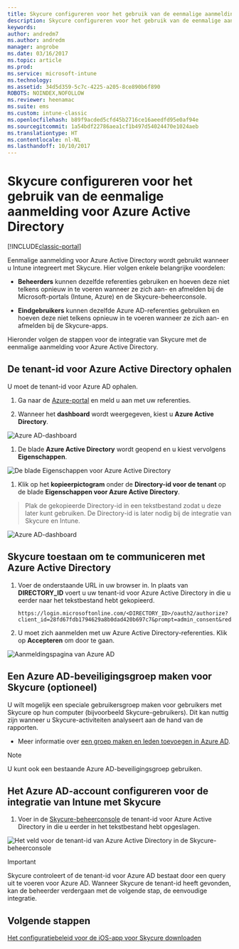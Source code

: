 ```yaml
---
title: Skycure configureren voor het gebruik van de eenmalige aanmelding voor Azure Active Directory
description: Skycure configureren voor het gebruik van de eenmalige aanmelding voor Azure Active Directory
keywords: 
author: andredm7
ms.author: andredm
manager: angrobe
ms.date: 03/16/2017
ms.topic: article
ms.prod: 
ms.service: microsoft-intune
ms.technology: 
ms.assetid: 34d5d359-5c7c-4225-a205-8ce890b6f890
ROBOTS: NOINDEX,NOFOLLOW
ms.reviewer: heenamac
ms.suite: ems
ms.custom: intune-classic
ms.openlocfilehash: b89f9acded5cfd45b2716ce16aeedfd95e0af94e
ms.sourcegitcommit: 1a54bdf22786aea1cf1b497d54024470e1024aeb
ms.translationtype: HT
ms.contentlocale: nl-NL
ms.lasthandoff: 10/10/2017
---
```

# <a name="configure-skycure-to-use-azure-active-directory-single-sign-on-sso"></a>Skycure configureren voor het gebruik van de eenmalige aanmelding voor Azure Active Directory

[!INCLUDE[classic-portal](../includes/classic-portal.md)]

Eenmalige aanmelding voor Azure Active Directory wordt gebruikt wanneer u Intune integreert met Skycure. Hier volgen enkele belangrijke voordelen:

-   **Beheerders** kunnen dezelfde referenties gebruiken en hoeven deze niet telkens opnieuw in te voeren wanneer ze zich aan- en afmelden bij de Microsoft-portals (Intune, Azure) en de Skycure-beheerconsole.

-   **Eindgebruikers** kunnen dezelfde Azure AD-referenties gebruiken en hoeven deze niet telkens opnieuw in te voeren wanneer ze zich aan- en afmelden bij de Skycure-apps.

Hieronder volgen de stappen voor de integratie van Skycure met de eenmalige aanmelding voor Azure Active Directory.

## <a name="to-retrieve-the-azure-active-directory-tenant-id"></a>De tenant-id voor Azure Active Directory ophalen

U moet de tenant-id voor Azure AD ophalen.

1.  Ga naar de [Azure-portal](https://portal.azure.com/) en meld u aan met uw referenties.

2.  Wanneer het **dashboard** wordt weergegeven, kiest u **Azure Active Directory**.

![Azure AD-dashboard](../media/mtp/skycure-sso-1.png)

1.  De blade **Azure Active Directory** wordt geopend en u kiest vervolgens **Eigenschappen**.

![De blade Eigenschappen voor Azure Active Directory](../media/mtp/skycure-sso-2.png)

1.  Klik op het **kopieerpictogram** onder de **Directory-id voor de tenant** op de blade **Eigenschappen voor Azure Active Directory**.

> Plak de gekopieerde Directory-id in een tekstbestand zodat u deze later kunt gebruiken. De Directory-id is later nodig bij de integratie van Skycure en Intune.

![Azure AD-dashboard](../media/mtp/skycure-sso-3.png)

## <a name="allow-skycure-to-communicate-with-azure-active-directory"></a>Skycure toestaan om te communiceren met Azure Active Directory

1.  Voer de onderstaande URL in uw browser in. In plaats van **DIRECTORY_ID** voert u uw tenant-id voor Azure Active Directory in die u eerder naar het tekstbestand hebt gekopieerd.

        https://login.microsoftonline.com/<DIRECTORY_ID>/oauth2/authorize?client_id=28fd67fdb1794629a8b0dad420b697c7&prompt=admin_consent&redirect_uri=https%3A%2F%2Fmc.skycure.com%2Fapi%2Fexternal%2Fmdm%2Faad_app_consent%2Fmanagement_callback&response_type=code

2.  U moet zich aanmelden met uw Azure Active Directory-referenties. Klik op **Accepteren** om door te gaan.

![Aanmeldingspagina van Azure AD](../media/mtp/skycure-sso-4.png)

## <a name="create-an-azure-ad-security-group-for-skycure-optional"></a>Een Azure AD-beveiligingsgroep maken voor Skycure (optioneel)

U wilt mogelijk een speciale gebruikersgroep maken voor gebruikers met Skycure op hun computer (bijvoorbeeld Skycure-gebruikers). Dit kan nuttig zijn wanneer u Skycure-activiteiten analyseert aan de hand van de rapporten.

-   Meer informatie over [een groep maken en leden toevoegen in Azure AD](https://docs.microsoft.com/azure/active-directory/active-directory-groups-create-azure-portal).

> [!NOTE] 
> U kunt ook een bestaande Azure AD-beveiligingsgroep gebruiken.

## <a name="configure-the-azure-ad-account-to-integrate-intune-with-skycure"></a>Het Azure AD-account configureren voor de integratie van Intune met Skycure

1.  Voer in de [Skycure-beheerconsole](https://aad.skycure.com/) de tenant-id voor Azure Active Directory in die u eerder in het tekstbestand hebt opgeslagen.

![Het veld voor de tenant-id van Azure Active Directory in de Skycure-beheerconsole](../media/mtp/skycure-sso-5.png)

> [!IMPORTANT] 
> Skycure controleert of de tenant-id voor Azure AD bestaat door een query uit te voeren voor Azure AD. Wanneer Skycure de tenant-id heeft gevonden, kan de beheerder verdergaan met de volgende stap, de eenvoudige integratie.

## <a name="next-steps"></a>Volgende stappen

[Het configuratiebeleid voor de iOS-app voor Skycure downloaden](/intune-classic/deploy-use/download-skycure-ios-app-configuration-policy)
